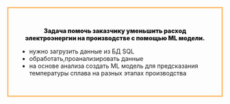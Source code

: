 <div style=" padding: 30px 25px; border: 3px #FFBF73 solid">
<p style="font-weight: 900; text-align: center;">  Задача  помочь заказчику уменьшить расход электроэнергии на производстве с помощью ML модели.

 - нужно загрузить данные из БД SQL 
 - обработать,проанализировать данные
 -  на основе анализа создать ML модель для предсказания температуры сплава на разных этапах производства
